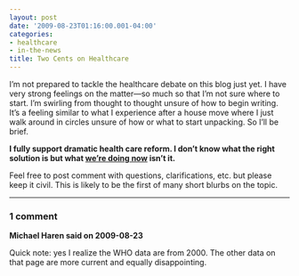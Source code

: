```yaml
---
layout: post
date: '2009-08-23T01:16:00.001-04:00'
categories:
- healthcare
- in-the-news
title: Two Cents on Healthcare
---
```



I’m not prepared to tackle the healthcare debate on this blog just yet. I have very strong feelings on the matter—so much so that I’m not sure where to start. I’m swirling from thought to thought unsure of how to begin writing. It’s a feeling similar to what I experience after a house move where I just walk around in circles unsure of how or what to start unpacking. So I’ll be brief. 

**I fully support dramatic health care reform. I don’t know what the right solution is but what [we’re doing now](http://www.photius.com/rankings/healthranks.html) isn’t it.**

Feel free to post comment with questions, clarifications, etc. but please keep it civil. This is likely to be the first of many short blurbs on the topic.

---

### 1 comment

**Michael Haren said on 2009-08-23**

Quick note: yes I realize the WHO data are from 2000. The other data on that page are more current and equally disappointing.

